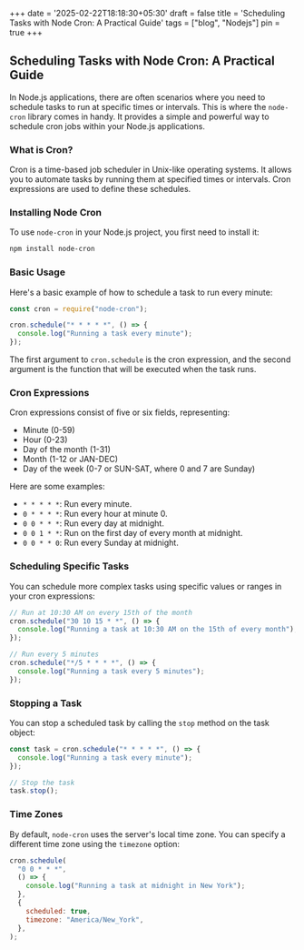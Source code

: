 +++
date = '2025-02-22T18:18:30+05:30'
draft = false
title = 'Scheduling Tasks with Node Cron: A Practical Guide'
tags = ["blog", "Nodejs"]
pin = true
+++

## Scheduling Tasks with Node Cron: A Practical Guide

<!--more-->

In Node.js applications, there are often scenarios where you need to schedule tasks to run at specific times or intervals. This is where the `node-cron` library comes in handy. It provides a simple and powerful way to schedule cron jobs within your Node.js applications.

### What is Cron?

Cron is a time-based job scheduler in Unix-like operating systems. It allows you to automate tasks by running them at specified times or intervals. Cron expressions are used to define these schedules.

### Installing Node Cron

To use `node-cron` in your Node.js project, you first need to install it:

```bash
npm install node-cron
```

### Basic Usage

Here's a basic example of how to schedule a task to run every minute:

```javascript
const cron = require("node-cron");

cron.schedule("* * * * *", () => {
  console.log("Running a task every minute");
});
```

The first argument to `cron.schedule` is the cron expression, and the second argument is the function that will be executed when the task runs.

### Cron Expressions

Cron expressions consist of five or six fields, representing:

- Minute (0-59)
- Hour (0-23)
- Day of the month (1-31)
- Month (1-12 or JAN-DEC)
- Day of the week (0-7 or SUN-SAT, where 0 and 7 are Sunday)

Here are some examples:

- `* * * * *`: Run every minute.
- `0 * * * *`: Run every hour at minute 0.
- `0 0 * * *`: Run every day at midnight.
- `0 0 1 * *`: Run on the first day of every month at midnight.
- `0 0 * * 0`: Run every Sunday at midnight.

### Scheduling Specific Tasks

You can schedule more complex tasks using specific values or ranges in your cron expressions:

```javascript
// Run at 10:30 AM on every 15th of the month
cron.schedule("30 10 15 * *", () => {
  console.log("Running a task at 10:30 AM on the 15th of every month");
});

// Run every 5 minutes
cron.schedule("*/5 * * * *", () => {
  console.log("Running a task every 5 minutes");
});
```

### Stopping a Task

You can stop a scheduled task by calling the `stop` method on the task object:

```javascript
const task = cron.schedule("* * * * *", () => {
  console.log("Running a task every minute");
});

// Stop the task
task.stop();
```

### Time Zones

By default, `node-cron` uses the server's local time zone. You can specify a different time zone using the `timezone` option:

```javascript
cron.schedule(
  "0 0 * * *",
  () => {
    console.log("Running a task at midnight in New York");
  },
  {
    scheduled: true,
    timezone: "America/New_York",
  },
);
```
